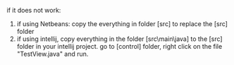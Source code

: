 if it does not work:
1. if using Netbeans: copy the everything in folder [src] to replace the [src] folder 
2. if using intellij, copy everything in the folder [src\main\java] to the [src] folder in your intellij project.
go to [control] folder, right click on the file "TestView.java" and run.
